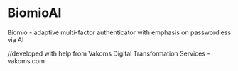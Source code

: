 # BiomioAI
Biomio - adaptive multi-factor authenticator with emphasis on passwordless via AI


//developed with help from Vakoms Digital Transformation Services - vakoms.com
